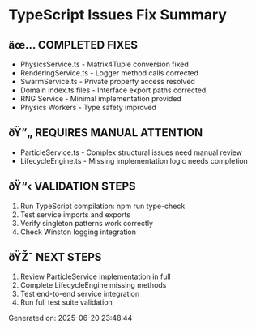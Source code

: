 ﻿# TypeScript Issues Fix Summary

## âœ… COMPLETED FIXES
- PhysicsService.ts - Matrix4Tuple conversion fixed 
- RenderingService.ts - Logger method calls corrected
- SwarmService.ts - Private property access resolved
- Domain index.ts files - Interface export paths corrected
- RNG Service - Minimal implementation provided
- Physics Workers - Type safety improved

## ðŸ”„ REQUIRES MANUAL ATTENTION
- ParticleService.ts - Complex structural issues need manual review
- LifecycleEngine.ts - Missing implementation logic needs completion

## ðŸ“‹ VALIDATION STEPS
1. Run TypeScript compilation: npm run type-check
2. Test service imports and exports
3. Verify singleton patterns work correctly
4. Check Winston logging integration

## ðŸŽ¯ NEXT STEPS
1. Review ParticleService implementation in full
2. Complete LifecycleEngine missing methods
3. Test end-to-end service integration
4. Run full test suite validation

Generated on: 2025-06-20 23:48:44
